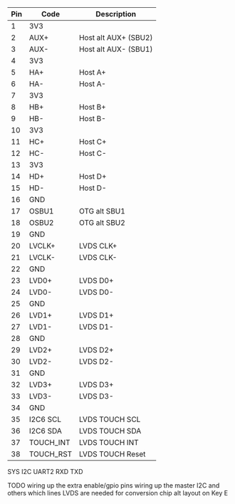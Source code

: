 
| Pin | Code       | Description                              | 
|-----|------------|------------------------------------------|
|  1  | 3V3        |                                          |
|  2  | AUX+       | Host alt AUX+ (SBU2)                     |
|  3  | AUX-       | Host alt AUX- (SBU1)                     |
|  4  | 3V3        |                                          |
|  5  | HA+        | Host A+                     |
|  6  | HA-        | Host A-                     |
|  7  | 3V3        |                                          |
|  8  | HB+        | Host B+                     |
|  9  | HB-        | Host B-                     |
| 10  | 3V3        |                                          |
| 11  | HC+        | Host C+                     |
| 12  | HC-        | Host C-                     |
| 13  | 3V3        |                                          |
| 14  | HD+        | Host D+                     |
| 15  | HD-        | Host D-                     |
| 16  | GND        |                                          |
| 17  | OSBU1      | OTG alt SBU1                     |
| 18  | OSBU2      | OTG alt SBU2                     |
| 19  | GND        |                     |
| 20  | LVCLK+     | LVDS CLK+                      |
| 21  | LVCLK-     | LVDS CLK-                      |
| 22  | GND        |                     |
| 23  | LVD0+      | LVDS D0+                      |
| 24  | LVD0-      | LVDS D0-                      |
| 25  | GND        |                     |
| 26  | LVD1+      | LVDS D1+                      |
| 27  | LVD1-      | LVDS D1-                      |
| 28  | GND        |                     |
| 29  | LVD2+      | LVDS D2+                      |
| 30  | LVD2-      | LVDS D2-                      |
| 31  | GND        |                     |
| 32  | LVD3+      | LVDS D3+                      |
| 33  | LVD3-      | LVDS D3-                      |
| 34  | GND        |                     |
| 35  | I2C6 SCL   | LVDS TOUCH SCL                      |
| 36  | I2C6 SDA   | LVDS TOUCH SDA                      |
| 37  | TOUCH_INT  | LVDS TOUCH INT                    |
| 38  | TOUCH_RST  | LVDS TOUCH Reset                    |

SYS I2C
UART2 RXD TXD

TODO wiring up the extra enable/gpio pins
     wiring up the master I2C and others
    which lines LVDS are needed for conversion chip
    alt layout on Key E
     
